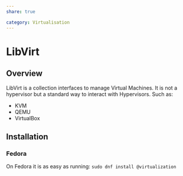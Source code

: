 ```yaml
---
share: true

category: Virtualisation
---
```

# LibVirt

## Overview

LibVirt is a collection interfaces to manage Virtual Machines. 
It is not a hypervisor but a standard way to interact with Hypervisors. 
Such as:
- KVM
- QEMU
- VirtualBox

## Installation
### Fedora 
On Fedora it is as easy as running:
`sudo dnf install @virtualization`


